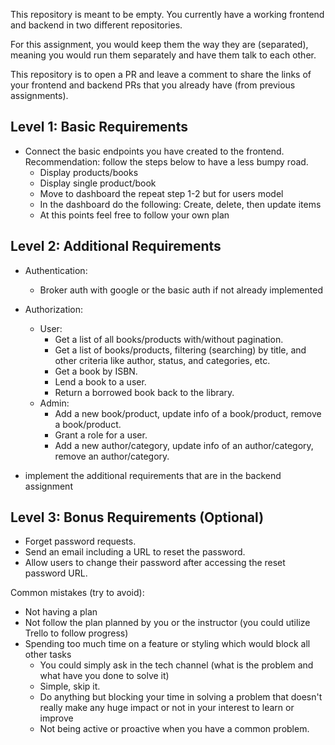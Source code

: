 This repository is meant to be empty. You currently have a working frontend and backend in two different repositories.


For this assignment, you would keep them the way they are (separated), meaning you would run them separately and have them talk to each other.


This repository is to open a PR and leave a comment to share the links of your frontend and backend PRs that you already have (from previous assignments).

## Level 1: Basic Requirements


- Connect the basic endpoints you have created to the frontend. Recommendation: follow the steps below to have a less bumpy road.
  - Display products/books
  - Display single product/book
  - Move to dashboard the repeat step 1-2 but for users model
  - In the dashboard do the following: Create, delete, then update items
  - At this points feel free to follow your own plan


## Level 2: Additional Requirements


- Authentication:
  - Broker auth with google or the basic auth if not already implemented


- Authorization:
  - User:
    - Get a list of all books/products with/without pagination.
    - Get a list of books/products, filtering (searching) by title, and other criteria like author, status, and categories, etc.
    - Get a book by ISBN.
    - Lend a book to a user.
    - Return a borrowed book back to the library.
  - Admin:
    - Add a new book/product, update info of a book/product, remove a book/product.
    - Grant a role for a user.
    - Add a new author/category, update info of an author/category, remove an author/category.


- implement the additional requirements that are in the backend assignment


## Level 3: Bonus Requirements (Optional)


- Forget password requests.
- Send an email including a URL to reset the password.
- Allow users to change their password after accessing the reset password URL.




Common mistakes (try to avoid):


- Not having a plan
- Not follow the plan planned by you or the instructor (you could utilize Trello to follow progress)
- Spending too much time on a feature or styling which would block all other tasks
  - You could simply ask in the tech channel (what is the problem and what have you done to solve it)
  - Simple, skip it.
  - Do anything but blocking your time in solving a problem that doesn't really make any huge impact or not in your interest to learn or improve
  - Not being active or proactive when you have a common problem.